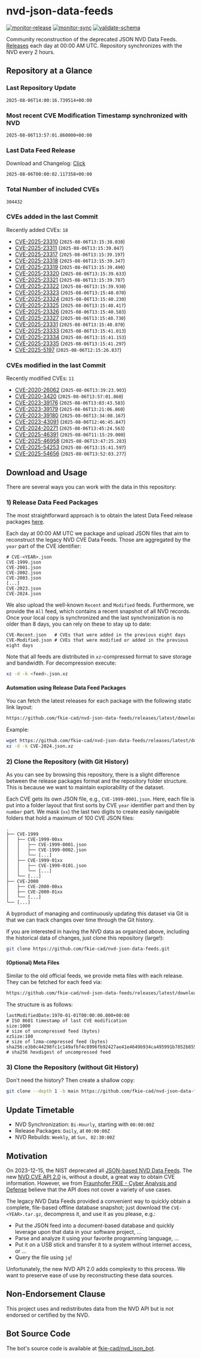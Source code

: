 # nvd-json-data-feeds

[![monitor-release](https://github.com/fkie-cad/nvd-json-data-feeds/actions/workflows/monitor_release.yml/badge.svg)](https://github.com/fkie-cad/nvd-json-data-feeds/actions/workflows/monitor_release.yml)
[![monitor-sync](https://github.com/fkie-cad/nvd-json-data-feeds/actions/workflows/monitor_sync.yml/badge.svg)](https://github.com/fkie-cad/nvd-json-data-feeds/actions/workflows/monitor_sync.yml)
[![validate-schema](https://github.com/fkie-cad/nvd-json-data-feeds/actions/workflows/validate_schema.yml/badge.svg)](https://github.com/fkie-cad/nvd-json-data-feeds/actions/workflows/validate_schema.yml)

Community reconstruction of the deprecated JSON NVD Data Feeds.
[Releases](https://github.com/fkie-cad/nvd-json-data-feeds/releases/latest) each day at 00:00 AM UTC.
Repository synchronizes with the NVD every 2 hours.

## Repository at a Glance

### Last Repository Update

```plain
2025-08-06T14:00:16.739514+00:00
```

### Most recent CVE Modification Timestamp synchronized with NVD

```plain
2025-08-06T13:57:01.860000+00:00
```

### Last Data Feed Release

Download and Changelog: [Click](https://github.com/fkie-cad/nvd-json-data-feeds/releases/latest)

```plain
2025-08-06T00:00:02.117358+00:00
```

### Total Number of included CVEs

```plain
304432
```

### CVEs added in the last Commit

Recently added CVEs: `18`

- [CVE-2025-23310](CVE-2025/CVE-2025-233xx/CVE-2025-23310.json) (`2025-08-06T13:15:38.030`)
- [CVE-2025-23311](CVE-2025/CVE-2025-233xx/CVE-2025-23311.json) (`2025-08-06T13:15:39.047`)
- [CVE-2025-23317](CVE-2025/CVE-2025-233xx/CVE-2025-23317.json) (`2025-08-06T13:15:39.197`)
- [CVE-2025-23318](CVE-2025/CVE-2025-233xx/CVE-2025-23318.json) (`2025-08-06T13:15:39.347`)
- [CVE-2025-23319](CVE-2025/CVE-2025-233xx/CVE-2025-23319.json) (`2025-08-06T13:15:39.490`)
- [CVE-2025-23320](CVE-2025/CVE-2025-233xx/CVE-2025-23320.json) (`2025-08-06T13:15:39.633`)
- [CVE-2025-23321](CVE-2025/CVE-2025-233xx/CVE-2025-23321.json) (`2025-08-06T13:15:39.787`)
- [CVE-2025-23322](CVE-2025/CVE-2025-233xx/CVE-2025-23322.json) (`2025-08-06T13:15:39.930`)
- [CVE-2025-23323](CVE-2025/CVE-2025-233xx/CVE-2025-23323.json) (`2025-08-06T13:15:40.070`)
- [CVE-2025-23324](CVE-2025/CVE-2025-233xx/CVE-2025-23324.json) (`2025-08-06T13:15:40.230`)
- [CVE-2025-23325](CVE-2025/CVE-2025-233xx/CVE-2025-23325.json) (`2025-08-06T13:15:40.417`)
- [CVE-2025-23326](CVE-2025/CVE-2025-233xx/CVE-2025-23326.json) (`2025-08-06T13:15:40.583`)
- [CVE-2025-23327](CVE-2025/CVE-2025-233xx/CVE-2025-23327.json) (`2025-08-06T13:15:40.730`)
- [CVE-2025-23331](CVE-2025/CVE-2025-233xx/CVE-2025-23331.json) (`2025-08-06T13:15:40.870`)
- [CVE-2025-23333](CVE-2025/CVE-2025-233xx/CVE-2025-23333.json) (`2025-08-06T13:15:41.013`)
- [CVE-2025-23334](CVE-2025/CVE-2025-233xx/CVE-2025-23334.json) (`2025-08-06T13:15:41.153`)
- [CVE-2025-23335](CVE-2025/CVE-2025-233xx/CVE-2025-23335.json) (`2025-08-06T13:15:41.297`)
- [CVE-2025-5197](CVE-2025/CVE-2025-51xx/CVE-2025-5197.json) (`2025-08-06T12:15:26.837`)


### CVEs modified in the last Commit

Recently modified CVEs: `11`

- [CVE-2020-26062](CVE-2020/CVE-2020-260xx/CVE-2020-26062.json) (`2025-08-06T13:39:23.903`)
- [CVE-2020-3420](CVE-2020/CVE-2020-34xx/CVE-2020-3420.json) (`2025-08-06T13:57:01.860`)
- [CVE-2023-39176](CVE-2023/CVE-2023-391xx/CVE-2023-39176.json) (`2025-08-06T13:03:43.583`)
- [CVE-2023-39179](CVE-2023/CVE-2023-391xx/CVE-2023-39179.json) (`2025-08-06T13:21:06.860`)
- [CVE-2023-39180](CVE-2023/CVE-2023-391xx/CVE-2023-39180.json) (`2025-08-06T13:34:08.167`)
- [CVE-2023-43091](CVE-2023/CVE-2023-430xx/CVE-2023-43091.json) (`2025-08-06T12:46:45.847`)
- [CVE-2024-20271](CVE-2024/CVE-2024-202xx/CVE-2024-20271.json) (`2025-08-06T13:45:24.563`)
- [CVE-2025-46391](CVE-2025/CVE-2025-463xx/CVE-2025-46391.json) (`2025-08-06T11:15:29.000`)
- [CVE-2025-46958](CVE-2025/CVE-2025-469xx/CVE-2025-46958.json) (`2025-08-06T13:47:25.283`)
- [CVE-2025-54253](CVE-2025/CVE-2025-542xx/CVE-2025-54253.json) (`2025-08-06T13:15:41.597`)
- [CVE-2025-54656](CVE-2025/CVE-2025-546xx/CVE-2025-54656.json) (`2025-08-06T13:52:03.277`)


## Download and Usage

There are several ways you can work with the data in this repository:

### 1) Release Data Feed Packages

The most straightforward approach is to obtain the latest Data Feed release packages [here](https://github.com/fkie-cad/nvd-json-data-feeds/releases/latest).

Each day at 00:00 AM UTC we package and upload JSON files that aim to reconstruct the legacy NVD CVE Data Feeds.
Those are aggregated by the `year` part of the CVE identifier:

```
# CVE-<YEAR>.json
CVE-1999.json
CVE-2001.json
CVE-2002.json
CVE-2003.json
[...]
CVE-2023.json
CVE-2024.json
```

We also upload the well-known `Recent` and `Modified` feeds.
Furthermore, we provide the `All` feed, which contains a recent snapshot of all NVD records.
Once your local copy is synchronized and the last synchronization is no older than 8 days, you can rely on these to stay up to date:

```plain
CVE-Recent.json   # CVEs that were added in the previous eight days
CVE-Modified.json # CVEs that were modified or added in the previous eight days
```

Note that all feeds are distributed in `xz`-compressed format to save storage and bandwidth.
For decompression execute:

```sh
xz -d -k <feed>.json.xz
```

#### Automation using Release Data Feed Packages

You can fetch the latest releases for each package with the following static link layout:

```sh
https://github.com/fkie-cad/nvd-json-data-feeds/releases/latest/download/CVE-<YEAR>.json.xz
```

Example:

```sh
wget https://github.com/fkie-cad/nvd-json-data-feeds/releases/latest/download/CVE-2024.json.xz
xz -d -k CVE-2024.json.xz
```

### 2) Clone the Repository (with Git History)

As you can see by browsing this repository, there is a slight difference between the release packages format and the repository folder structure.
This is because we want to maintain explorability of the dataset.

Each CVE gets its own JSON file, e.g., `CVE-1999-0001.json`.
Here, each file is put into a folder layout that first sorts by CVE `year` identifier part and then by `number` part.
We mask (`xx`) the last two digits to create easily navigable folders that hold a maximum of 100 CVE JSON files:

```plain
.
├── CVE-1999
│   ├── CVE-1999-00xx
│   │   ├── CVE-1999-0001.json
│   │   ├── CVE-1999-0002.json
│   │   └── [...]
│   ├── CVE-1999-01xx
│   │   ├── CVE-1999-0101.json
│   │   └── [...]
│   └── [...]
├── CVE-2000
│   ├── CVE-2000-00xx
│   ├── CVE-2000-01xx
│   └── [...]
└── [...]
```

A byproduct of managing and continuously updating this dataset via Git is that we can track changes over time through the Git history.

If you are interested in having the NVD data as organized above, including the historical data of changes, just clone this repository (large!):

```sh
git clone https://github.com/fkie-cad/nvd-json-data-feeds.git
```

#### (Optional) Meta Files

Similar to the old official feeds, we provide meta files with each release. They can be fetched for each feed via:

```sh
https://github.com/fkie-cad/nvd-json-data-feeds/releases/latest/download/CVE-<YEAR>.meta
```

The structure is as follows:

```plain
lastModifiedDate:1970-01-01T00:00:00.000+00:00                          # ISO 8601 timestamp of last CVE modification
size:1000                                                               # size of uncompressed feed (bytes)
xzSize:100                                                              # size of lzma-compressed feed (bytes)
sha256:e3b0c44298fc1c149afbf4c8996fb92427ae41e4649b934ca495991b7852b855 # sha256 hexdigest of uncompressed feed
```

### 3) Clone the Repository (without Git History)

Don't need the history? Then create a shallow copy:

```sh
git clone --depth 1 -b main https://github.com/fkie-cad/nvd-json-data-feeds.git
```


## Update Timetable

* NVD Synchronization: `Bi-Hourly`, starting with `00:00:00Z`
* Release Packages: `Daily`, at `00:00:00Z`
* NVD Rebuilds: `Weekly`, at `Sun, 02:30:00Z`


## Motivation

On 2023-12-15, the NIST deprecated all [JSON-based NVD Data Feeds](https://nvd.nist.gov/vuln/data-feeds#divRetirementBanner-1).
The new [NVD CVE API 2.0](https://nvd.nist.gov/developers/vulnerabilities) is, without a doubt, a great way to obtain CVE information.
However, we from [Fraunhofer FKIE - Cyber Analysis and Defense](https://www.fkie.fraunhofer.de/en/departments/cad.html) believe that the API does not cover a variety of use cases.

The legacy NVD Data Feeds provided a convenient way to quickly obtain a complete, file-based offline database snapshot; just download the `CVE-<YEAR>.tar.gz`, decompress it, and use it as you please, e.g.:

- Put the JSON feed into a document-based database and quickly leverage upon that data in your software project, ...
- Parse and analyze it using your favorite programming language, ...
- Put it on a USB stick and transfer it to a system without internet access, or ...
- Query the file using `jq`!

Unfortunately, the new NVD API 2.0 adds complexity to this process.
We want to preserve ease of use by reconstructing these data sources.

## Non-Endorsement Clause

This project uses and redistributes data from the NVD API but is not endorsed or certified by the NVD.

## Bot Source Code

The bot's source code is available at [fkie-cad/nvd\_json\_bot](https://github.com/fkie-cad/nvd_json_bot).